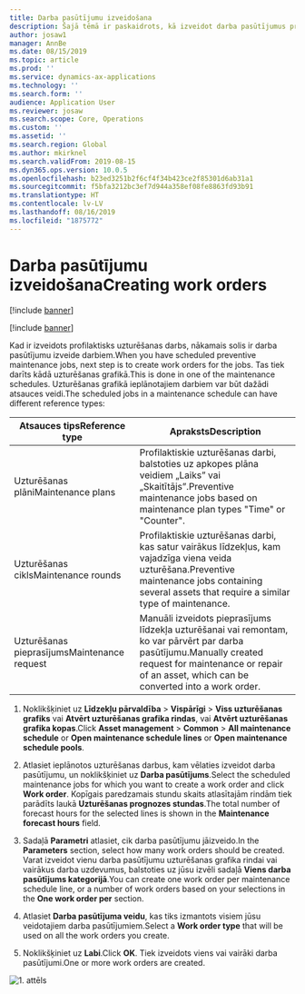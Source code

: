 ```yaml
---
title: Darba pasūtījumu izveidošana
description: Šajā tēmā ir paskaidrots, kā izveidot darba pasūtījumus programmā Asset Management.
author: josaw1
manager: AnnBe
ms.date: 08/15/2019
ms.topic: article
ms.prod: ''
ms.service: dynamics-ax-applications
ms.technology: ''
ms.search.form: ''
audience: Application User
ms.reviewer: josaw
ms.search.scope: Core, Operations
ms.custom: ''
ms.assetid: ''
ms.search.region: Global
ms.author: mkirknel
ms.search.validFrom: 2019-08-15
ms.dyn365.ops.version: 10.0.5
ms.openlocfilehash: b23ed3251b2f6cf4f34b423ce2f85301d6ab31a1
ms.sourcegitcommit: f5bfa3212bc3ef7d944a358ef08fe8863fd93b91
ms.translationtype: HT
ms.contentlocale: lv-LV
ms.lasthandoff: 08/16/2019
ms.locfileid: "1875772"
---
```

# <a name="creating-work-orders"></a><span data-ttu-id="8a20f-103">Darba pasūtījumu izveidošana</span><span class="sxs-lookup"><span data-stu-id="8a20f-103">Creating work orders</span></span>


[!include [banner](../../includes/banner.md)]

[!include [banner](../../includes/preview-banner.md)]


<span data-ttu-id="8a20f-104">Kad ir izveidots profilaktisks uzturēšanas darbs, nākamais solis ir darba pasūtījumu izveide darbiem.</span><span class="sxs-lookup"><span data-stu-id="8a20f-104">When you have scheduled preventive maintenance jobs, next step is to create work orders for the jobs.</span></span> <span data-ttu-id="8a20f-105">Tas tiek darīts kādā uzturēšanas grafikā.</span><span class="sxs-lookup"><span data-stu-id="8a20f-105">This is done in one of the maintenance schedules.</span></span> <span data-ttu-id="8a20f-106">Uzturēšanas grafikā ieplānotajiem darbiem var būt dažādi atsauces veidi.</span><span class="sxs-lookup"><span data-stu-id="8a20f-106">The scheduled jobs in a maintenance schedule can have different reference types:</span></span>

| <span data-ttu-id="8a20f-107">Atsauces tips</span><span class="sxs-lookup"><span data-stu-id="8a20f-107">Reference type</span></span> | <span data-ttu-id="8a20f-108">Apraksts</span><span class="sxs-lookup"><span data-stu-id="8a20f-108">Description</span></span>                    |
|-----------------------|------------------------------------------------------------------------------------------------------------|
| <span data-ttu-id="8a20f-109">Uzturēšanas plāni</span><span class="sxs-lookup"><span data-stu-id="8a20f-109">Maintenance plans</span></span>     | <span data-ttu-id="8a20f-110">Profilaktiskie uzturēšanas darbi, balstoties uz apkopes plāna veidiem „Laiks” vai „Skaitītājs”.</span><span class="sxs-lookup"><span data-stu-id="8a20f-110">Preventive maintenance jobs based on maintenance plan types "Time" or "Counter".</span></span>                       |
| <span data-ttu-id="8a20f-111">Uzturēšanas cikls</span><span class="sxs-lookup"><span data-stu-id="8a20f-111">Maintenance rounds</span></span>    | <span data-ttu-id="8a20f-112">Profilaktiskie uzturēšanas darbi, kas satur vairākus līdzekļus, kam vajadzīga viena veida uzturēšana.</span><span class="sxs-lookup"><span data-stu-id="8a20f-112">Preventive maintenance jobs containing several assets that require a similar type of maintenance.</span></span>           |
| <span data-ttu-id="8a20f-113">Uzturēšanas pieprasījums</span><span class="sxs-lookup"><span data-stu-id="8a20f-113">Maintenance request</span></span>   | <span data-ttu-id="8a20f-114">Manuāli izveidots pieprasījums līdzekļa uzturēšanai vai remontam, ko var pārvērt par darba pasūtījumu.</span><span class="sxs-lookup"><span data-stu-id="8a20f-114">Manually created request for maintenance or repair of an asset, which can be converted into a work order.</span></span> |


1. <span data-ttu-id="8a20f-115">Noklikšķiniet uz **Līdzekļu pārvaldība** > **Vispārīgi** > **Viss uzturēšanas grafiks** vai **Atvērt uzturēšanas grafika rindas**, vai **Atvērt uzturēšanas grafika kopas**.</span><span class="sxs-lookup"><span data-stu-id="8a20f-115">Click **Asset management** > **Common** > **All maintenance schedule** or **Open maintenance schedule lines** or **Open maintenance schedule pools**.</span></span>

2. <span data-ttu-id="8a20f-116">Atlasiet ieplānotos uzturēšanas darbus, kam vēlaties izveidot darba pasūtījumu, un noklikšķiniet uz **Darba pasūtījums**.</span><span class="sxs-lookup"><span data-stu-id="8a20f-116">Select the scheduled maintenance jobs for which you want to create a work order and click **Work order**.</span></span> <span data-ttu-id="8a20f-117">Kopīgais paredzamais stundu skaits atlasītajām rindām tiek parādīts laukā **Uzturēšanas prognozes stundas**.</span><span class="sxs-lookup"><span data-stu-id="8a20f-117">The total number of forecast hours for the selected lines is shown in the **Maintenance forecast hours** field.</span></span>

3. <span data-ttu-id="8a20f-118">Sadaļā **Parametri** atlasiet, cik darba pasūtījumu jāizveido.</span><span class="sxs-lookup"><span data-stu-id="8a20f-118">In the **Parameters** section, select how many work orders should be created.</span></span> <span data-ttu-id="8a20f-119">Varat izveidot vienu darba pasūtījumu uzturēšanas grafika rindai vai vairākus darba uzdevumus, balstoties uz jūsu izvēli sadaļā **Viens darba pasūtījums kategorijā**.</span><span class="sxs-lookup"><span data-stu-id="8a20f-119">You can create one work order per maintenance schedule line, or a number of work orders based on your selections in the **One work order per** section.</span></span>

4. <span data-ttu-id="8a20f-120">Atlasiet **Darba pasūtījuma veidu**, kas tiks izmantots visiem jūsu veidotajiem darba pasūtījumiem.</span><span class="sxs-lookup"><span data-stu-id="8a20f-120">Select a **Work order type** that will be used on all the work orders you create.</span></span>

5. <span data-ttu-id="8a20f-121">Noklikšķiniet uz **Labi**.</span><span class="sxs-lookup"><span data-stu-id="8a20f-121">Click **OK**.</span></span> <span data-ttu-id="8a20f-122">Tiek izveidots viens vai vairāki darba pasūtījumi.</span><span class="sxs-lookup"><span data-stu-id="8a20f-122">One or more work orders are created.</span></span>

![1. attēls](media/18-preventive-maintenance.png)

